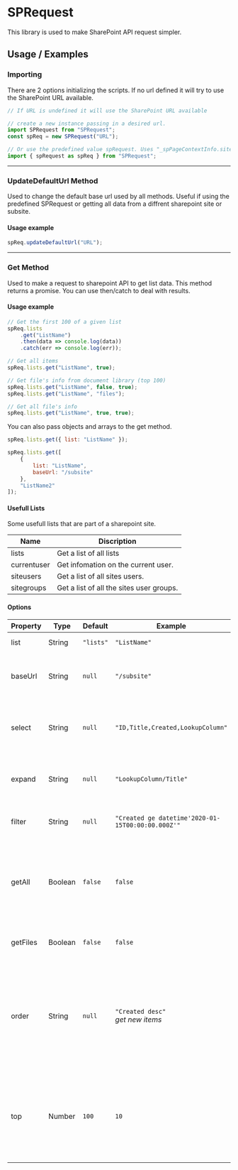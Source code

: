 # SPRequest

This library is used to make SharePoint API request simpler.

## Usage / Examples

### Importing

There are 2 options initializing the scripts. If no url defined it will try to use the SharePoint URL available.

```js
// If URL is undefined it will use the SharePoint URL available

// create a new instance passing in a desired url.
import SPRequest from "SPRequest";
const spReq = new SPRequest("URL");

// Or use the predefined value spRequest. Uses "_spPageContextInfo.siteAbsoluteUrl" as default url.
import { spRequest as spReq } from "SPRequest";
```

---

### UpdateDefaultUrl Method

Used to change the default base url used by all methods. Useful if using the predefined SPRequest or getting all data from a diffrent sharepoint site or subsite.

#### Usage example

```js
spReq.updateDefaultUrl("URL");
```

---

### Get Method

Used to make a request to sharepoint API to get list data. This method returns a promise. You can use then/catch to deal with results.

#### Usage example

```js
// Get the first 100 of a given list
spReq.lists
    .get("ListName")
    .then(data => console.log(data))
    .catch(err => console.log(err));

// Get all items
spReq.lists.get("ListName", true);

// Get file's info from document library (top 100)
spReq.lists.get("ListName", false, true);
spReq.lists.get("ListName", "files");

// Get all file's info
spReq.lists.get("ListName", true, true);
```

You can also pass objects and arrays to the get method.

```js
spReq.lists.get({ list: "ListName" });

spReq.lists.get([
    {
        list: "ListName",
        baseUrl: "/subsite"
    },
    "ListName2"
]);
```

#### Usefull Lists

Some usefull lists that are part of a sharepoint site.

| Name        | Discription                              |
| ----------- | ---------------------------------------- |
| lists       | Get a list of all lists                  |
| currentuser | Get infomation on the current user.      |
| siteusers   | Get a list of all sites users.           |
| sitegroups  | Get a list of all the sites user groups. |

#### Options

| Property | Type    | Default   | Example                                           | Discription                                                                                                               |
| -------- | ------- | --------- | ------------------------------------------------- | ------------------------------------------------------------------------------------------------------------------------- |
| list     | String  | `"lists"` | `"ListName"`                                      | The name of the list.                                                                                                     |
| baseUrl  | String  | `null`    | `"/subsite"`                                      | Get list from a subsite from your default url.                                                                            |
| select   | String  | `null`    | `"ID,Title,Created,LookupColumn"`                 | Select individual column(s) of the request list.                                                                          |
| expand   | String  | `null`    | `"LookupColumn/Title"`                            | Expand to get data from any lookup column(s).                                                                             |
| filter   | String  | `null`    | `"Created ge datetime'2020-01-15T00:00:00.000Z'"` | Apply filter to data being collected.                                                                                     |
| getAll   | Boolean | `false`   | `false`                                           | Promises will be deferred to get all. <br/> **Note**: Use "top" to limit the number of requests.                          |
| getFiles | Boolean | `false`   | `false`                                           | Get file info from a document library.                                                                                    |
| order    | String  | `null`    | `"Created desc"`<br/> _get new items_             | The order that the data will be collected. <br/> **Note**: This is not to sort the data just the order they are received. |
| top      | Number  | `100`     | `10`                                              | Get "X" number of items. <br/> **Note**: Used with "getAll" set batch size for each deferred promise.                     |
